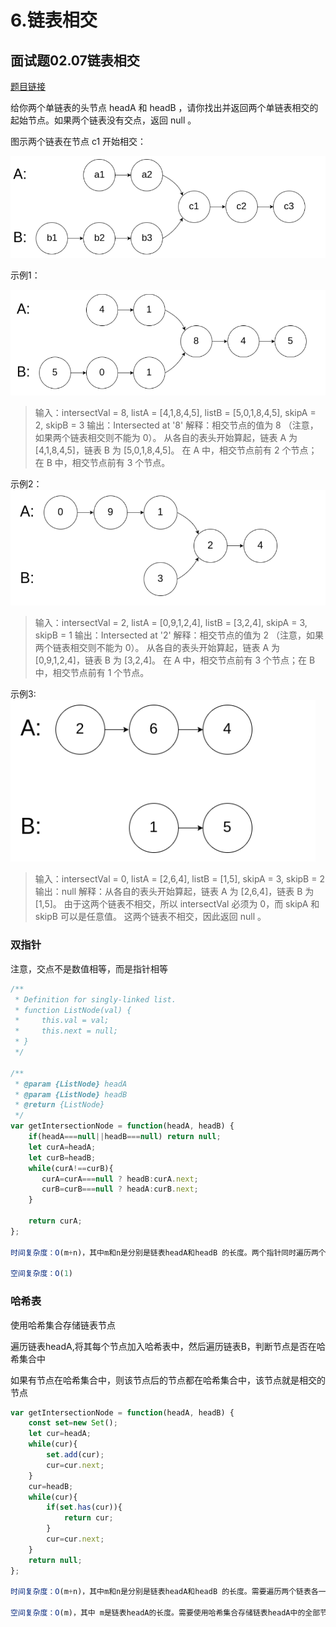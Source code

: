 # 6.链表相交

## 面试题02.07链表相交
[题目链接](https://leetcode.cn/problems/intersection-of-two-linked-lists-lcci/)

给你两个单链表的头节点 headA 和 headB ，请你找出并返回两个单链表相交的起始节点。如果两个链表没有交点，返回 null 。

图示两个链表在节点 c1 开始相交：

![](./images2/intersection.png)

示例1：  

![](./images2/intersection1.png)  


>输入：intersectVal = 8, listA = [4,1,8,4,5], listB = [5,0,1,8,4,5], skipA = 2, skipB = 3
输出：Intersected at '8'
解释：相交节点的值为 8 （注意，如果两个链表相交则不能为 0）。
从各自的表头开始算起，链表 A 为 [4,1,8,4,5]，链表 B 为 [5,0,1,8,4,5]。
在 A 中，相交节点前有 2 个节点；在 B 中，相交节点前有 3 个节点。


示例2：  
![](./images2/intersection2.png)

>输入：intersectVal = 2, listA = [0,9,1,2,4], listB = [3,2,4], skipA = 3, skipB = 1
输出：Intersected at '2'
解释：相交节点的值为 2 （注意，如果两个链表相交则不能为 0）。
从各自的表头开始算起，链表 A 为 [0,9,1,2,4]，链表 B 为 [3,2,4]。
在 A 中，相交节点前有 3 个节点；在 B 中，相交节点前有 1 个节点。


示例3:  
![](./images2/intersection3.png)  


>输入：intersectVal = 0, listA = [2,6,4], listB = [1,5], skipA = 3, skipB = 2
输出：null
解释：从各自的表头开始算起，链表 A 为 [2,6,4]，链表 B 为 [1,5]。
由于这两个链表不相交，所以 intersectVal 必须为 0，而 skipA 和 skipB 可以是任意值。
这两个链表不相交，因此返回 null 。


### 双指针
注意，交点不是数值相等，而是指针相等
```js
/**
 * Definition for singly-linked list.
 * function ListNode(val) {
 *     this.val = val;
 *     this.next = null;
 * }
 */

/**
 * @param {ListNode} headA
 * @param {ListNode} headB
 * @return {ListNode}
 */
var getIntersectionNode = function(headA, headB) {
    if(headA===null||headB===null) return null;
    let curA=headA;
    let curB=headB;
    while(curA!==curB){
       curA=curA===null ? headB:curA.next;
       curB=curB===null ? headA:curB.next; 
    }

    return curA;
};  

时间复杂度：O(m+n)，其中m和n是分别是链表headA和headB 的长度。两个指针同时遍历两个链表，每个指针遍历两个链表各一次。

空间复杂度：O(1)
```

### 哈希表
使用哈希集合存储链表节点  

遍历链表headA,将其每个节点加入哈希表中，然后遍历链表B，判断节点是否在哈希集合中

如果有节点在哈希集合中，则该节点后的节点都在哈希集合中，该节点就是相交的节点
```js
var getIntersectionNode = function(headA, headB) {
    const set=new Set();
    let cur=headA;
    while(cur){
        set.add(cur);
        cur=cur.next;
    }
    cur=headB;
    while(cur){
        if(set.has(cur)){
            return cur;
        }
        cur=cur.next;
    }
    return null;
};

时间复杂度：O(m+n)，其中m和n是分别是链表headA和headB 的长度。需要遍历两个链表各一次。

空间复杂度：O(m)，其中 m是链表headA的长度。需要使用哈希集合存储链表headA中的全部节点。
```